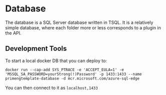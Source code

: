 # Database

The database is a SQL Server database written in TSQL.
It is a relatively simple database, where each folder more or less corresponds to a 
plugin in the API.

## Development Tools
To start a local docker DB that you can deploy to:

`docker run --cap-add SYS_PTRACE -e 'ACCEPT_EULA=1' -e 'MSSQL_SA_PASSWORD=yourStrong(!)Password' -p 1433:1433 --name primengtemplate-database -d mcr.microsoft.com/azure-sql-edge`

You can then connect to it as `localhost,1433`